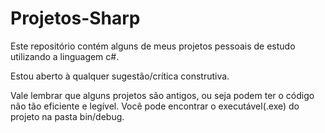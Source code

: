 # Projetos-Sharp
Este repositório contém alguns de meus projetos pessoais de estudo utilizando a linguagem c#.

Estou aberto à qualquer sugestão/crítica construtiva.

Vale lembrar que alguns projetos são antigos, ou seja podem ter o código não tão eficiente e legível.
Você pode encontrar o executável(.exe) do projeto na pasta bin/debug.
